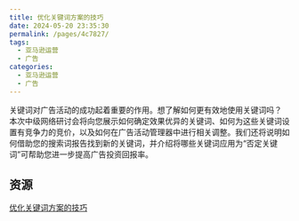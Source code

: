 ```yaml
---
title: 优化关键词方案的技巧
date: 2024-05-20 23:35:30
permalink: /pages/4c7827/
tags:
  - 亚马逊运营
  - 广告
categories:
  - 亚马逊运营
  - 广告
---
```


关键词对广告活动的成功起着重要的作用。想了解如何更有效地使用关键词吗？ 本次中级网络研讨会将向您展示如何确定效果优异的关键词、如何为这些关键词设置有竞争力的竞价，以及如何在广告活动管理器中进行相关调整。我们还将说明如何借助您的搜索词报告找到新的关键词，并介绍将哪些关键词应用为“否定关键词”可帮助您进一步提高广告投资回报率。

## 资源

[优化关键词方案的技巧](https://advertising.amazon.com/library/webinars/optimizing-keyword-strategy)
